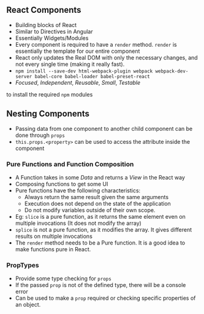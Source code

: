 ## React Components
* Building blocks of React
* Similar to Directives in Angular
* Essentially Widgets/Modules
* Every component is required to have a `render` method. `render` is essentially the template for our entire component
* React only updates the Real DOM with only the necessary changes, and not every single time (making it really fast).
* `npm install --save-dev html-webpack-plugin webpack webpack-dev-server babel-core babel-loader babel-preset-react`
* *Focused*, *Independent*, *Reusable*, *Small*, *Testable*

 to install the required `npm` modules

## Nesting Components
* Passing data from one component to another child component can be done through `props`
* `this.props.<property>` can be used to access the attribute inside the component


### Pure Functions and Function Composition
* A Function takes in some *Data* and returns a *View* in the React way
* Composing functions to get some UI
* Pure functions have the following characteristics:
    * Always return the same result given the same arguments
    * Execution does not depend on the state of the application
    * Do not modify variables outside of their own scope.
* Eg: `slice` is a pure function, as it returns the same element even on multiple invocations (It does not modify the array)
* `splice` is not a pure function, as it modifies the array. It gives different results on multiple invocations
* The `render` method needs to be a Pure function. It is a good idea to make functions pure in React.

### PropTypes
* Provide some type checking for `props`
* If the passed `prop` is not of the defined type, there will be a console error
* Can be used to make a `prop` required or checking specific properties of an object.
